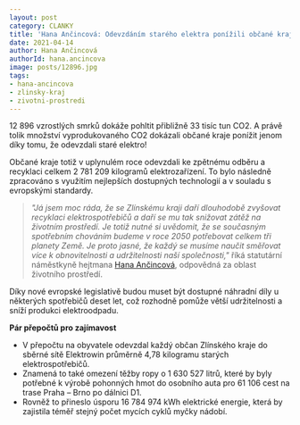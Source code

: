 ```yaml
---
layout: post
category: CLANKY
title: 'Hana Ančincová: Odevzdáním starého elektra ponížili občané kraje množství vyprodukovaného CO2 o 33 tisíc tun'
date: 2021-04-14
author: Hana Ančincová
authorId: hana.ancincova
image: posts/12896.jpg
tags: 
- hana-ancincova
- zlinsky-kraj
- zivotni-prostredi
---
```


12 896 vzrostlých smrků dokáže pohltit přibližně 33 tisíc tun CO2. A právě tolik množství vyprodukovaného CO2 dokázali občané kraje ponížit jenom díky tomu, že odevzdali staré elektro!

Občané kraje totiž v uplynulém roce odevzdali ke zpětnému odběru a recyklaci celkem 2 781 209 kilogramů elektrozařízení. To bylo následně zpracováno s využitím nejlepších dostupných technologií a v souladu s evropskými standardy.

> *"Já jsem moc ráda, že se Zlínskému kraji daří dlouhodobě zvyšovat recyklaci elektrospotřebičů a daří se mu tak snižovat zátěž na životním prostředí. Je totiž nutné si uvědomit, že se současným spotřebním chováním budeme v roce 2050 potřebovat celkem tři planety Země. Je proto jasné, že každý se musíme naučit směřovat více k obnovitelnosti a udržitelnosti naší společnosti,"* říká statutární náměstkyně hejtmana [Hana Ančincová](https://zlinsky.pirati.cz/lide/hana-ancincova/), odpovědná za oblast životního prostředí. 
> 

Díky nové evropské legislativě budou muset být dostupné náhradní díly u některých spotřebičů deset let, což rozhodně pomůže větší udržitelnosti a sníží produkci elektroodpadu.


**Pár přepočtů pro zajímavost**

* V přepočtu na obyvatele odevzdal každý občan Zlínského kraje do sběrné sítě Elektrowin průměrně 4,78 kilogramu starých elektrospotřebičů. 
* Znamená to také omezení těžby ropy o 1 630 527 litrů, které by byly potřebné k výrobě pohonných hmot do osobního auta pro 61 106 cest na trase Praha – Brno po dálnici D1. 
* Rovněž to přineslo úsporu 16 784 974 kWh elektrické energie, která by zajistila téměř stejný počet mycích cyklů myčky nádobí.
